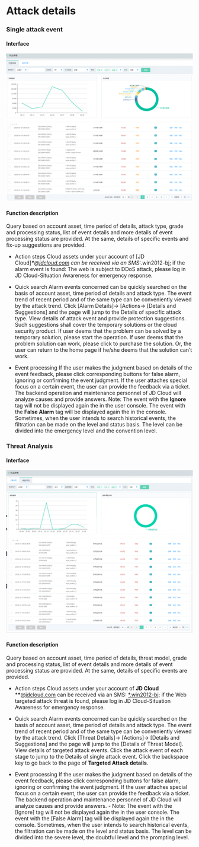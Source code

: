 # Attack details

### Single attack event

#### Interface

![](../../../../image/Situational-Awareness/ad-11.png)

#### Function description
Query based on account asset, time period of details, attack type, grade and processing status, list of event details and more details of event processing status are provided. At the same, details of specific events and fix-up suggestions are provided.

- Action steps
Cloud assets under your account of [JD Cloud]***\***@[jdcloud.com](https://jdcloud.com/) can be received via an SMS:*.win2012-bj; if the alarm event is found: The web is subject to DDoS attack, please log in JD Cloud-Situation Awareness for emergency response.

 - Quick search
Alarm events concerned can be quickly searched on the basis of account asset, time period of details and attack type. The event trend of recent period and of the same type can be conveniently viewed by the attack trend.
Click [Alarm Details]-> [Actions-> [Details and Suggestions] and the page will jump to the Details of specific attack type. View details of attack event and provide protection suggestions. Such suggestions shall cover the temporary solutions or the cloud security product.
If user deems that the problem can be solved by a temporary solution, please start the operation. If user deems that the problem solution can work, please click to purchase the solution. Or, the user can return to the home page if he/she deems that the solution can’t work.

  - Event processing
If the user makes the judgment based on details of the event feedback, please click corresponding buttons for false alarm, ignoring or confirming the event judgment. If the user attaches special focus on a certain event, the user can provide the feedback via a ticket. The backend operation and maintenance personnel of JD Cloud will analyze causes and provide answers.
Note: The event with the **Ignore** tag will not be displayed again the in the user console. The event with the **False Alarm** tag will be displayed again the in the console. Sometimes, when the user intends to search historical events, the filtration can be made on the level and status basis. The level can be divided into the emergency level and the convention level.

### Threat Analysis

#### Interface

  ![](../../../../image/Situational-Awareness/ad-22.png)

#### Function description
Query based on account asset, time period of details, threat model, grade and processing status, list of event details and more details of event processing status are provided. At the same, details of specific events are provided.

- Action steps
Cloud assets under your account of **JD Cloud** ***\***@[jdcloud.com](https://jdcloud.com/) can be received via an SMS: [*.win2012-bj](https://login.xxx.com/); if the Web targeted attack threat is found, please log in JD Cloud-Situation Awareness for emergency response.

 - Quick search
Alarm events concerned can be quickly searched on the basis of account asset, time period of details and attack type. The event trend of recent period and of the same type can be conveniently viewed by the attack trend.
Click [Threat Details]-> [Actions]-> [Details and Suggestions] and the page will jump to the [Details of Threat Model]. View details of targeted attack events.
Click the attack event of each stage to jump to the Details of single attack event.
Click the backspace key to go back to the page of **Targeted Attack details**.

- Event processing
If the user makes the judgment based on details of the event feedback, please click corresponding buttons for false alarm, ignoring or confirming the event judgment. If the user attaches special focus on a certain event, the user can provide the feedback via a ticket. The backend operation and maintenance personnel of JD Cloud will analyze causes and provide answers.
        - Note: The event with the [Ignore] tag will not be displayed again the in the user console. The event with the [False Alarm] tag will be displayed again the in the console. Sometimes, when the user intends to search historical events, the filtration can be made on the level and status basis. The level can be divided into the severe level, the doubtful level and the prompting level.
